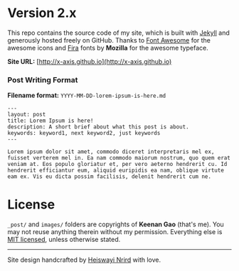 # Version 2.x

This repo contains the source code of my site, which is built with [Jekyll](http://jekyllrb.com/) and generously hosted freely on GitHub. Thanks to [Font Awesome](https://fortawesome.github.io/Font-Awesome/) for the awesome icons and [Fira](https://github.com/mozilla/Fira) fonts by **Mozilla** for the awesome typeface.

**Site URL:** [http://x-axis.github.io](http://x-axis.github.io)

### Post Writing Format

**Filename format:** `YYYY-MM-DD-lorem-ipsum-is-here.md`

```
---
layout: post
title: Lorem Ipsum is here!
description: A short brief about what this post is about.
keywords: keyword1, next keyword2, just keywords
---

Lorem ipsum dolor sit amet, commodo diceret interpretaris mel ex, fuisset verterem mel in. Ea nam commodo maiorum nostrum, quo quem erat veniam at. Eos populo gloriatur et, per vero aeterno hendrerit cu. Id hendrerit efficiantur eum, aliquid euripidis ea nam, oblique virtute eam ex. Vis eu dicta possim facilisis, delenit hendrerit cum ne.
```

# License

`_post/` and `images/` folders are copyrights of **Keenan Gao** (that's me). You may not reuse anything therein without my permission. Everything else is [MIT licensed](LICENSE.md), unless otherwise stated.

---
Site design handcrafted by [Heiswayi Nrird](http://heiswayi.github.io) with love.
